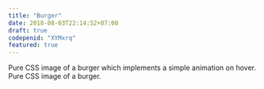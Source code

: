 ```yaml
---
title: "Burger"
date: 2018-08-03T22:14:52+07:00
draft: true
codepenid: "XYMxrq"
featured: true
---
```


Pure CSS image of a burger which implements a simple animation on hover. Pure CSS image of a burger.